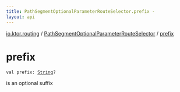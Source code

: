 ```yaml
---
title: PathSegmentOptionalParameterRouteSelector.prefix - 
layout: api
---
```


<div class='api-docs-breadcrumbs'><a href="../index.html">io.ktor.routing</a> / <a href="index.html">PathSegmentOptionalParameterRouteSelector</a> / <a href="./prefix.html">prefix</a></div>

# prefix

<div class="signature"><code><span class="keyword">val </span><span class="identifier">prefix</span><span class="symbol">: </span><a href="https://kotlinlang.org/api/latest/jvm/stdlib/kotlin/-string/index.html"><span class="identifier">String</span></a><span class="symbol">?</span></code></div>

is an optional suffix

